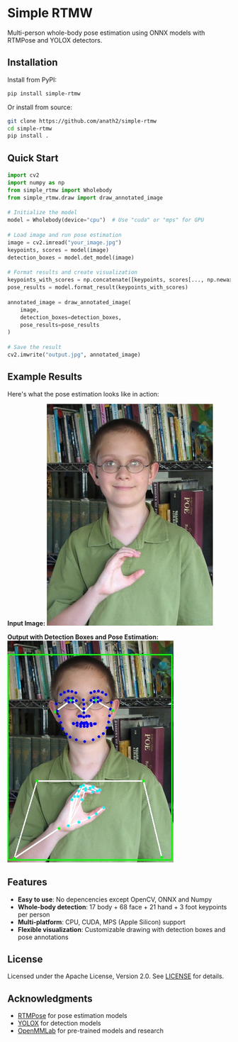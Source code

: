 # Simple RTMW

Multi-person whole-body pose estimation using ONNX models with RTMPose and YOLOX detectors.

## Installation

Install from PyPI:

```bash
pip install simple-rtmw
```

Or install from source:

```bash
git clone https://github.com/anath2/simple-rtmw
cd simple-rtmw
pip install .
```

## Quick Start

```python
import cv2
import numpy as np
from simple_rtmw import Wholebody
from simple_rtmw.draw import draw_annotated_image

# Initialize the model
model = Wholebody(device="cpu")  # Use "cuda" or "mps" for GPU

# Load image and run pose estimation
image = cv2.imread("your_image.jpg")
keypoints, scores = model(image)
detection_boxes = model.det_model(image)

# Format results and create visualization
keypoints_with_scores = np.concatenate([keypoints, scores[..., np.newaxis]], axis=-1)
pose_results = model.format_result(keypoints_with_scores)

annotated_image = draw_annotated_image(
    image,
    detection_boxes=detection_boxes,
    pose_results=pose_results
)

# Save the result
cv2.imwrite("output.jpg", annotated_image)
```

## Example Results

Here's what the pose estimation looks like in action:

**Input Image:**
![Input](docs/images/input.jpg)

**Output with Detection Boxes and Pose Estimation:**
![Output](docs/images/output.jpg)

## Features

- **Easy to use**: No depencencies except OpenCV, ONNX and Numpy
- **Whole-body detection**: 17 body + 68 face + 21 hand + 3 foot keypoints per person
- **Multi-platform**: CPU, CUDA, MPS (Apple Silicon) support
- **Flexible visualization**: Customizable drawing with detection boxes and pose annotations

## License

Licensed under the Apache License, Version 2.0. See [LICENSE](LICENSE) for details.

## Acknowledgments

- [RTMPose](https://github.com/open-mmlab/mmpose) for pose estimation models
- [YOLOX](https://github.com/Megvii-BaseDetection/YOLOX) for detection models
- [OpenMMLab](https://openmmlab.com/) for pre-trained models and research
